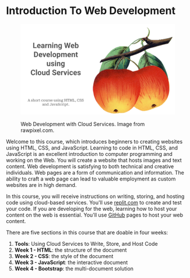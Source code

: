 # Introduction To Web Development

<figure><img src=".gitbook/assets/image.png" alt=""><figcaption><p>Web Development with Cloud Services. Image from rawpixel.com.</p></figcaption></figure>

Welcome to this course, which introduces beginners to creating websites using HTML, CSS, and JavaScript.   Learning to code in HTML, CSS, and JavaScript is an excellent introduction to computer programming and working on the Web.  You will create a website that hosts images and text content.  Web development is satisfying to both technical and creative individuals.  Web pages are a form of communication and information. The ability to craft a web page can lead to valuable employment as custom websites are in high demand.

In this course, you will receive instructions on writing, storing, and hosting code using cloud-based services. You'll use [replit.com](https://replit.com/) to create and test your code. If you are developing for the web, learning how to host your content on the web is essential. You'll use [GitHub](https://github.com/) pages to host your web content.

There are five sections in this course that are doable in four weeks:

1. **Tools**: Using Cloud Services to Write, Store, and Host Code
2. **Week 1 - HTML**: the structure of the document&#x20;
3. **Week 2 - CSS**: the style of the document
4. **Week 3 - JavaScript**: the interactive document
5. **Week 4 - Bootstrap**: the multi-document solution
